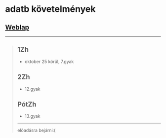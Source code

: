 # adatb követelmények

## [Weblap](https://vopraai.web.elte.hu/)

______________________________________________________________________

> ## 1Zh
>
> - oktober 25 körül, 7.gyak
>
> ## 2Zh
>
> - 12.gyak
>
> ## PótZh
>
> - 13.gyak
>
> ______________________________________________________________________
>
> előadásra bejárni:(
